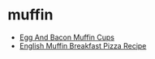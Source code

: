 # muffin

 * [Egg And Bacon Muffin Cups](index/e/egg-and-bacon-muffin-cups-51262470.json)
 * [English Muffin Breakfast Pizza Recipe](index/e/english-muffin-breakfast-pizza-recipe.json)

